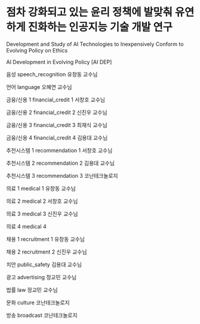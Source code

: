 # 점차 강화되고 있는 윤리 정책에 발맞춰 유연하게 진화하는 인공지능 기술 개발 연구
Development and Study of AI Technologies to Inexpensively Conform to Evolving Policy on Ethics

AI Development in Evolving Policy [AI DEP]

음성 speech_recognition 유창동 교수님

언어 language 오혜연 교수님

금융/신용 1 financial_credit 1 서창호 교수님

금융/신용 2 financial_credit 2 신진우 교수님

금융/신용 3 financial_credit 3 최재식 교수님

금융/신용 4 financial_credit 4 김용대 교수님

추천시스템 1 recommendation 1 서창호 교수님

추천시스템 2 recommendation 2 김용대 교수님

추천시스템 3 recommendation 3 코난테크놀로지

의료 1 medical 1 유창동 교수님

의료 2 medical 2 서창호 교수님

의료 3 medical 3 신진우 교수님

의료 4 medical 4 

채용 1 recruitment 1 유창동 교수님

채용 2 recruitment 2 신진우 교수님

치안 public_safety 김용대 교수님

광고 advertising 정교민 교수님

법률 law 정교민 교수님

문화 culture 코난테크놀로지

방송 broadcast 코난테크놀로지
